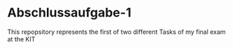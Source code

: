 # Abschlussaufgabe-1
This repopsitory represents the first of two different Tasks of my final exam at the KIT
